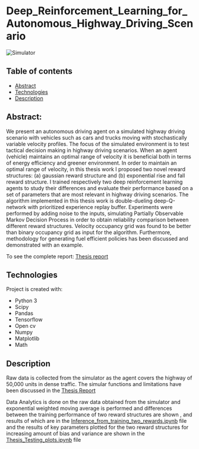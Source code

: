 # Deep_Reinforcement_Learning_for_Autonomous_Highway_Driving_Scenario
![Simulator]()


## Table of contents
* [Abstract](#general-info)
* [Technologies](#technologies)
* [Description](#Description)

## Abstract:
We present an autonomous driving agent on a simulated highway driving scenario with vehicles such as cars and trucks moving with stochastically variable velocity profiles. The focus of the simulated environment is to test tactical decision making in highway driving scenarios. When an agent (vehicle) maintains an optimal range of velocity it is beneficial both in terms of energy efficiency and greener environment. In order to maintain an optimal range of velocity, in this thesis work I proposed two novel reward structures: (a) gaussian reward structure and (b) exponential rise and fall reward structure. I trained respectively two deep reinforcement learning agents to study their differences and evaluate their performance based on a set of parameters that are most relevant in highway driving scenarios. The algorithm implemented in this thesis work is double-dueling deep-Q-network with prioritized experience replay buffer. Experiments were performed by adding noise to the inputs, simulating Partially Observable Markov Decision Process in order to obtain reliability comparison between different reward structures. Velocity occupancy grid was found to be better than binary occupancy grid as input for the algorithm. Furthermore, methodology for generating fuel efficient policies has been discussed and demonstrated with an example. 

To see the complete report: [Thesis report](http://urn.kb.se/resolve?urn=urn:nbn:se:kth:diva-289444)
	
## Technologies
Project is created with:
* Python 3
* Scipy
* Pandas
* Tensorflow
* Open cv
* Numpy
* Matplotlib
* Math
	
## Description
Raw data is collected from the simulator as the agent covers the highway of 50,000 units in dense traffic. The simular functions and limitations have been discussed in the [Thesis Report](http://urn.kb.se/resolve?urn=urn:nbn:se:kth:diva-289444)


Data Analytics is done on the raw data obtained from the simulator and exponential weighted moving average is performed and differences between the training performance of two reward structures are shown , and results of which are in the [Inference_from_training_two_rewards.ipynb](https://github.com/neilpradhan/Deep_reinforcement_learning_for_autonomous_highway_driving_scenario/blob/main/inference_from_training_two_rewards.ipynb) file and the results of key parameters plotted for the two reward structures for increasing amount of bias and variance are shown in the [Thesis_Testing_plots.ipynb](https://github.com/neilpradhan/Deep_reinforcement_learning_for_autonomous_highway_driving_scenario/blob/main/Thesis_Testing_Plots.ipynb) file



